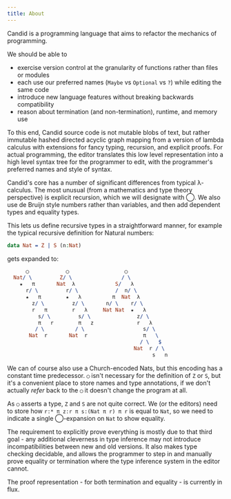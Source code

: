 ```yaml
---
title: About
---
```


Candid is a programming language that aims to refactor the mechanics of programming.

We should be able to

* exercise version control at the granularity of functions rather than files or modules
* each use our preferred names (`Maybe` vs `Optional` vs `?`) while editing the same code
* introduce new language features without breaking backwards compatibility
* reason about termination (and non-termination), runtime, and memory use

To this end, Candid source code is not mutable blobs of text, but rather
immutable hashed directed acyclic graph mapping from a version of lambda
calculus with extensions for fancy typing, recursion, and explicit proofs.
For actual programming, the editor translates this low level representation
into a high level syntax tree for the programmer to edit, with the programmer's
preferred names and style of syntax.

Candid's core has a number of significant differences from typical λ-calculus.
The most unusual (from a mathematics and type theory perspective) is explicit
recursion, which we will designate with ◯. We also use de Bruijn style numbers
rather than variables, and then add dependent types and equality types.

This lets us define recursive types in a straightforward manner, for example
the typical recursive definition for Natural numbers:

```idris
data Nat = Z | S (n:Nat)
```

gets expanded to:

```idris
      ◯            ◯                  ◯
  Nat/ \         Z/ \                / \
    ★   π       Nat  λ             S/   λ
      r/ \         r/ \            /  n/ \
      ★   π        ★   λ          π  Nat  λ
        z/ \         z/ \       n/ \    r/ \
        r   π        r   λ     Nat Nat  ★   λ
          s/ \         s/ \               z/ \
          π   r        π   z              r   λ
         / \          / \                   s/ \
       Nat  r       Nat  r                  π   \
                                           / \   $
                                         Nat  r / \
                                               s   n
```

We can of course also use a Church-encoded Nats, but this encoding has a
constant time predecessor. `◯` isn't necessary for the definition of `Z` or
`S`, but it's a convenient place to store names and type annotations, if we
don't actually _refer_ back to the `◯` it doesn't change the program at all.

As `◯` asserts a type, `Z` and `S` are not quite correct. We (or the editors)
need to store how `r:* π z:r π s:(Nat π r) π r` is equal to `Nat`, so we need
to indicate a single ◯-expansion on `Nat` to show equality.

The requirement to explicitly prove everything is mostly due to that third goal -
any additional cleverness in type inference may not introduce incompatibilities
between new and old versions. It also makes type checking decidable, and allows
the programmer to step in and manually prove equality or termination where the
type inference system in the editor cannot.

The proof representation - for both termination and equality - is currently in flux.
